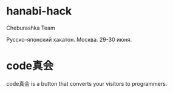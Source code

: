 # hanabi-hack

Cheburashka Team

Русско-японский хакатон. Москва. 29-30 июня.

# code真会 

code真会 is a button that converts your visitors to programmers.
